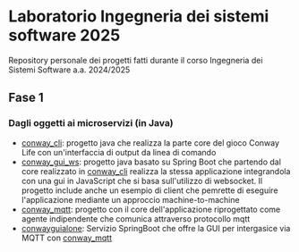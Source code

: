# Laboratorio Ingegneria dei sistemi software 2025
Repository personale dei progetti fatti durante il corso Ingegneria dei Sistemi Software a.a. 2024/2025

<h2 id="Fase1">Fase 1</h2>

### Dagli oggetti ai microservizi (in Java)
* [conway_cli](conway_cli): progetto java che realizza la parte core del gioco Conway Life con un'interfaccia di output da linea di comando
* [conway_gui_ws](conway_gui_ws): progetto java basato su Spring Boot che partendo dal core realizzato in [conway_cli](conway_cli) realizza la stessa applicazione integrandola con una gui in JavaScript che si basa sull'utilizzo di websocket. Il progetto include anche un esempio di client che pemrette di eseguire l'applicazione mediante un approccio machine-to-machine
* [conway_mqtt](conway_mqtt): progetto con il core dell'applicazione riprogettato come agente indipendente che comunica attraverso protocollo mqtt
* [conwayguialone](conwayguialone): Servizio SpringBoot che offre la GUI per intergasice via MQTT con [conway_mqtt](conway_mqtt)
